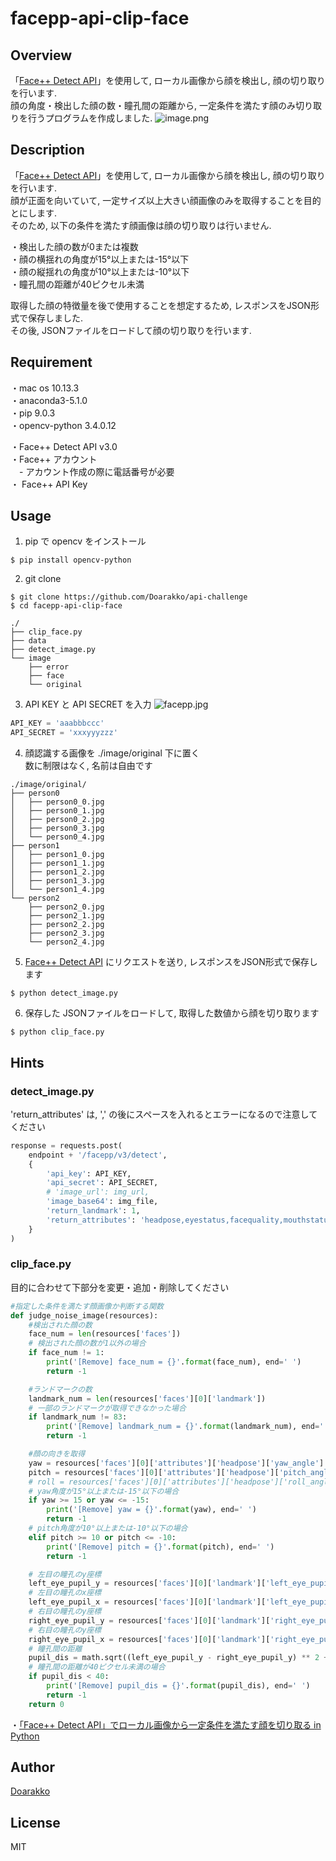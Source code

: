 # facepp-api-clip-face
## Overview
「[Face++ Detect API](https://www.faceplusplus.com/face-detection/)」を使用して, ローカル画像から顔を検出し, 顔の切り取りを行います.  
顔の角度・検出した顔の数・瞳孔間の距離から, 一定条件を満たす顔のみ切り取りを行うプログラムを作成しました.
![image.png](https://qiita-image-store.s3.amazonaws.com/0/245792/b8de8352-0e4d-6e99-e606-325a105ac94e.png)

## Description
「[Face++ Detect API](https://www.faceplusplus.com/face-detection/)」を使用して, ローカル画像から顔を検出し, 顔の切り取りを行います.  
顔が正面を向いていて, 一定サイズ以上大きい顔画像のみを取得することを目的とにします.  
そのため, 以下の条件を満たす顔画像は顔の切り取りは行いません.

・検出した顔の数が0または複数  
・顔の横揺れの角度が15°以上または-15°以下  
・顔の縦揺れの角度が10°以上または-10°以下  
・瞳孔間の距離が40ピクセル未満  

取得した顔の特徴量を後で使用することを想定するため, レスポンスをJSON形式で保存しました.  
その後, JSONファイルをロードして顔の切り取りを行います.

## Requirement
・mac os 10.13.3  
・anaconda3-5.1.0  
・pip 9.0.3  
・opencv-python 3.4.0.12  

・Face++ Detect API v3.0  
・Face++ アカウント  
　- アカウント作成の際に電話番号が必要  
・ Face++ API Key

## Usage
1. pip で opencv をインストール
```
$ pip install opencv-python
```

2. git clone
```
$ git clone https://github.com/Doarakko/api-challenge
$ cd facepp-api-clip-face
```
```
./
├── clip_face.py
├── data
├── detect_image.py
└── image
    ├── error
    ├── face
    └── original
```

3. API KEY と API SECRET を入力
![facepp.jpg](https://qiita-image-store.s3.amazonaws.com/0/245792/0218f4ba-b158-7f8e-3398-2b1b0d73f52b.jpeg)
```python:detect_image.py
API_KEY = 'aaabbbccc'
API_SECRET = 'xxxyyyzzz'
```

4. 顔認識する画像を ./image/original 下に置く  
数に制限はなく, 名前は自由です
```
./image/original/
├── person0
│   ├── person0_0.jpg
│   ├── person0_1.jpg
│   ├── person0_2.jpg
│   ├── person0_3.jpg
│   └── person0_4.jpg
├── person1
│   ├── person1_0.jpg
│   ├── person1_1.jpg
│   ├── person1_2.jpg
│   ├── person1_3.jpg
│   └── person1_4.jpg
└── person2
    ├── person2_0.jpg
    ├── person2_1.jpg
    ├── person2_2.jpg
    ├── person2_3.jpg
    └── person2_4.jpg
```
5. [Face++ Detect API](https://www.faceplusplus.com/face-detection/) にリクエストを送り, レスポンスをJSON形式で保存します
```
$ python detect_image.py
```

6. 保存した JSONファイルをロードして, 取得した数値から顔を切り取ります
```
$ python clip_face.py
```

## Hints
### detect_image.py  
'return_attributes' は, ',' の後にスペースを入れるとエラーになるので注意してください

```python:detect_image.py
response = requests.post(
    endpoint + '/facepp/v3/detect',
    {
        'api_key': API_KEY,
        'api_secret': API_SECRET,
        # 'image_url': img_url,
        'image_base64': img_file,
        'return_landmark': 1,
        'return_attributes': 'headpose,eyestatus,facequality,mouthstatus,eyegaze'
    }
)
```
### clip_face.py
目的に合わせて下部分を変更・追加・削除してください

```python:clip_face.py
#指定した条件を満たす顔画像か判断する関数
def judge_noise_image(resources):
    #検出された顔の数
    face_num = len(resources['faces'])
    # 検出された顔の数が1以外の場合
    if face_num != 1:
        print('[Remove] face_num = {}'.format(face_num), end=' ')
        return -1

    #ランドマークの数
    landmark_num = len(resources['faces'][0]['landmark'])
    # 一部のランドマークが取得できなかった場合
    if landmark_num != 83:
        print('[Remove] landmark_num = {}'.format(landmark_num), end=' ')
        return -1

    #顔の向きを取得
    yaw = resources['faces'][0]['attributes']['headpose']['yaw_angle']
    pitch = resources['faces'][0]['attributes']['headpose']['pitch_angle']
    # roll = resources['faces'][0]['attributes']['headpose']['roll_angle']
    # yaw角度が15°以上または-15°以下の場合
    if yaw >= 15 or yaw <= -15:
        print('[Remove] yaw = {}'.format(yaw), end=' ')
        return -1
    # pitch角度が10°以上または-10°以下の場合
    elif pitch >= 10 or pitch <= -10:
        print('[Remove] pitch = {}'.format(pitch), end=' ')
        return -1

    # 左目の瞳孔のy座標
    left_eye_pupil_y = resources['faces'][0]['landmark']['left_eye_pupil']['y']
    # 左目の瞳孔のx座標
    left_eye_pupil_x = resources['faces'][0]['landmark']['left_eye_pupil']['x']
    # 右目の瞳孔のy座標
    right_eye_pupil_y = resources['faces'][0]['landmark']['right_eye_pupil']['y']
    # 右目の瞳孔のy座標
    right_eye_pupil_x = resources['faces'][0]['landmark']['right_eye_pupil']['x']
    # 瞳孔間の距離
    pupil_dis = math.sqrt((left_eye_pupil_y - right_eye_pupil_y) ** 2 + (left_eye_pupil_x - right_eye_pupil_x) ** 2)
    # 瞳孔間の距離が40ピクセル未満の場合
    if pupil_dis < 40:
        print('[Remove] pupil_dis = {}'.format(pupil_dis), end=' ')
        return -1
    return 0
```
・[「Face++ Detect API」でローカル画像から一定条件を満たす顔を切り取る in Python](https://qiita.com/Doarakko/items/bf33d9eb102871224ce1)
## Author
[Doarakko](https://github.com/Doarakko)

## License
MIT